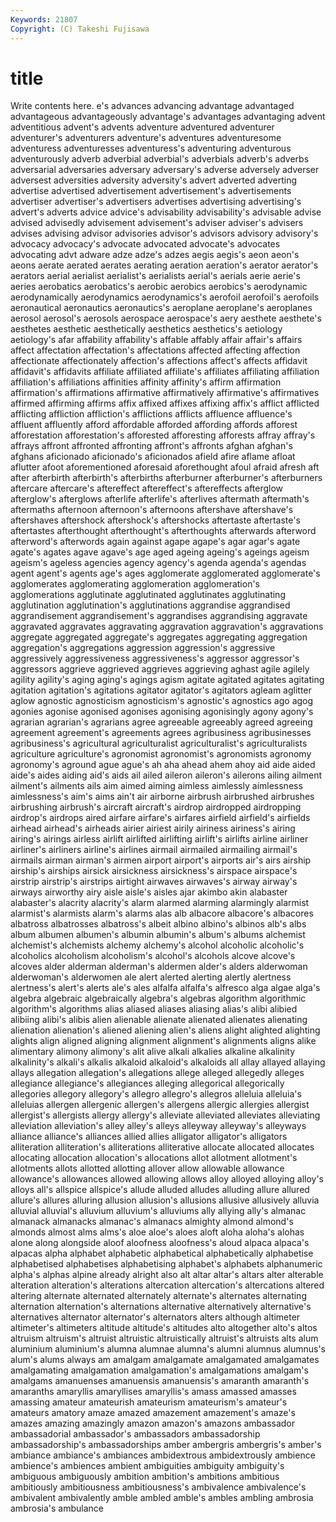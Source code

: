 ```yaml
---
Keywords: 21807 
Copyright: (C) Takeshi Fujisawa
---
```


# title

Write contents here.
e's advances advancing advantage advantaged
advantageous advantageously advantage's advantages advantaging advent adventitious advent's advents adventure
adventured adventurer adventurer's adventurers adventure's adventures adventuresome adventuress adventuresses adventuress's
adventuring adventurous adventurously adverb adverbial adverbial's adverbials adverb's adverbs adversarial
adversaries adversary adversary's adverse adversely adverser adversest adversities adversity adversity's
advert adverted adverting advertise advertised advertisement advertisement's advertisements advertiser advertiser's
advertisers advertises advertising advertising's advert's adverts advice advice's advisability advisability's
advisable advise advised advisedly advisement advisement's adviser adviser's advisers advises
advising advisor advisories advisor's advisors advisory advisory's advocacy advocacy's advocate
advocated advocate's advocates advocating advt adware adze adze's adzes aegis
aegis's aeon aeon's aeons aerate aerated aerates aerating aeration aeration's
aerator aerator's aerators aerial aerialist aerialist's aerialists aerial's aerials aerie
aerie's aeries aerobatics aerobatics's aerobic aerobics aerobics's aerodynamic aerodynamically aerodynamics
aerodynamics's aerofoil aerofoil's aerofoils aeronautical aeronautics aeronautics's aeroplane aeroplane's aeroplanes
aerosol aerosol's aerosols aerospace aerospace's aery aesthete aesthete's aesthetes aesthetic
aesthetically aesthetics aesthetics's aetiology aetiology's afar affability affability's affable affably
affair affair's affairs affect affectation affectation's affectations affected affecting affection
affectionate affectionately affection's affections affect's affects affidavit affidavit's affidavits affiliate
affiliated affiliate's affiliates affiliating affiliation affiliation's affiliations affinities affinity affinity's
affirm affirmation affirmation's affirmations affirmative affirmatively affirmative's affirmatives affirmed affirming
affirms affix affixed affixes affixing affix's afflict afflicted afflicting affliction
affliction's afflictions afflicts affluence affluence's affluent affluently afford affordable afforded
affording affords afforest afforestation afforestation's afforested afforesting afforests affray affray's
affrays affront affronted affronting affront's affronts afghan afghan's afghans aficionado
aficionado's aficionados afield afire aflame afloat aflutter afoot aforementioned aforesaid
aforethought afoul afraid afresh aft after afterbirth afterbirth's afterbirths afterburner
afterburner's afterburners aftercare aftercare's aftereffect aftereffect's aftereffects afterglow afterglow's afterglows
afterlife afterlife's afterlives aftermath aftermath's aftermaths afternoon afternoon's afternoons aftershave
aftershave's aftershaves aftershock aftershock's aftershocks aftertaste aftertaste's aftertastes afterthought afterthought's
afterthoughts afterwards afterword afterword's afterwords again against agape agape's agar
agar's agate agate's agates agave agave's age aged ageing ageing's
ageings ageism ageism's ageless agencies agency agency's agenda agenda's agendas
agent agent's agents age's ages agglomerate agglomerated agglomerate's agglomerates agglomerating
agglomeration agglomeration's agglomerations agglutinate agglutinated agglutinates agglutinating agglutination agglutination's agglutinations
aggrandise aggrandised aggrandisement aggrandisement's aggrandises aggrandising aggravate aggravated aggravates aggravating
aggravation aggravation's aggravations aggregate aggregated aggregate's aggregates aggregating aggregation aggregation's
aggregations aggression aggression's aggressive aggressively aggressiveness aggressiveness's aggressor aggressor's aggressors
aggrieve aggrieved aggrieves aggrieving aghast agile agilely agility agility's aging
aging's agings agism agitate agitated agitates agitating agitation agitation's agitations
agitator agitator's agitators agleam aglitter aglow agnostic agnosticism agnosticism's agnostic's
agnostics ago agog agonies agonise agonised agonises agonising agonisingly agony
agony's agrarian agrarian's agrarians agree agreeable agreeably agreed agreeing agreement
agreement's agreements agrees agribusiness agribusinesses agribusiness's agricultural agriculturalist agriculturalist's agriculturalists
agriculture agriculture's agronomist agronomist's agronomists agronomy agronomy's aground ague ague's
ah aha ahead ahem ahoy aid aide aided aide's aides
aiding aid's aids ail ailed aileron aileron's ailerons ailing ailment
ailment's ailments ails aim aimed aiming aimless aimlessly aimlessness aimlessness's
aim's aims ain't air airborne airbrush airbrushed airbrushes airbrushing airbrush's
aircraft aircraft's airdrop airdropped airdropping airdrop's airdrops aired airfare airfare's
airfares airfield airfield's airfields airhead airhead's airheads airier airiest airily
airiness airiness's airing airing's airings airless airlift airlifted airlifting airlift's
airlifts airline airliner airliner's airliners airline's airlines airmail airmailed airmailing
airmail's airmails airman airman's airmen airport airport's airports air's airs
airship airship's airships airsick airsickness airsickness's airspace airspace's airstrip airstrip's
airstrips airtight airwaves airwaves's airway airway's airways airworthy airy aisle
aisle's aisles ajar akimbo akin alabaster alabaster's alacrity alacrity's alarm
alarmed alarming alarmingly alarmist alarmist's alarmists alarm's alarms alas alb
albacore albacore's albacores albatross albatrosses albatross's albeit albino albino's albinos
alb's albs album albumen albumen's albumin albumin's album's albums alchemist
alchemist's alchemists alchemy alchemy's alcohol alcoholic alcoholic's alcoholics alcoholism alcoholism's
alcohol's alcohols alcove alcove's alcoves alder alderman alderman's aldermen alder's
alders alderwoman alderwoman's alderwomen ale alert alerted alerting alertly alertness
alertness's alert's alerts ale's ales alfalfa alfalfa's alfresco alga algae
alga's algebra algebraic algebraically algebra's algebras algorithm algorithmic algorithm's algorithms
alias aliased aliases aliasing alias's alibi alibied alibiing alibi's alibis
alien alienable alienate alienated alienates alienating alienation alienation's aliened aliening
alien's aliens alight alighted alighting alights align aligned aligning alignment
alignment's alignments aligns alike alimentary alimony alimony's alit alive alkali
alkalies alkaline alkalinity alkalinity's alkali's alkalis alkaloid alkaloid's alkaloids all
allay allayed allaying allays allegation allegation's allegations allege alleged allegedly
alleges allegiance allegiance's allegiances alleging allegorical allegorically allegories allegory allegory's
allegro allegro's allegros alleluia alleluia's alleluias allergen allergenic allergen's allergens
allergic allergies allergist allergist's allergists allergy allergy's alleviate alleviated alleviates
alleviating alleviation alleviation's alley alley's alleys alleyway alleyway's alleyways alliance
alliance's alliances allied allies alligator alligator's alligators alliteration alliteration's alliterations
alliterative allocate allocated allocates allocating allocation allocation's allocations allot allotment
allotment's allotments allots allotted allotting allover allow allowable allowance allowance's
allowances allowed allowing allows alloy alloyed alloying alloy's alloys all's
allspice allspice's allude alluded alludes alluding allure allured allure's allures
alluring allusion allusion's allusions allusive allusively alluvia alluvial alluvial's alluvium
alluvium's alluviums ally allying ally's almanac almanack almanacks almanac's almanacs
almighty almond almond's almonds almost alms alms's aloe aloe's aloes
aloft aloha aloha's alohas alone along alongside aloof aloofness aloofness's
aloud alpaca alpaca's alpacas alpha alphabet alphabetic alphabetical alphabetically alphabetise
alphabetised alphabetises alphabetising alphabet's alphabets alphanumeric alpha's alphas alpine already
alright also alt altar altar's altars alter alterable alteration alteration's
alterations altercation altercation's altercations altered altering alternate alternated alternately alternate's
alternates alternating alternation alternation's alternations alternative alternatively alternative's alternatives alternator
alternator's alternators alters although altimeter altimeter's altimeters altitude altitude's altitudes
alto altogether alto's altos altruism altruism's altruist altruistic altruistically altruist's
altruists alts alum aluminium aluminium's alumna alumnae alumna's alumni alumnus
alumnus's alum's alums always am amalgam amalgamate amalgamated amalgamates amalgamating
amalgamation amalgamation's amalgamations amalgam's amalgams amanuenses amanuensis amanuensis's amaranth amaranth's
amaranths amaryllis amaryllises amaryllis's amass amassed amasses amassing amateur amateurish
amateurism amateurism's amateur's amateurs amatory amaze amazed amazement amazement's amaze's
amazes amazing amazingly amazon amazon's amazons ambassador ambassadorial ambassador's ambassadors
ambassadorship ambassadorship's ambassadorships amber ambergris ambergris's amber's ambiance ambiance's ambiances
ambidextrous ambidextrously ambience ambience's ambiences ambient ambiguities ambiguity ambiguity's ambiguous
ambiguously ambition ambition's ambitions ambitious ambitiously ambitiousness ambitiousness's ambivalence ambivalence's
ambivalent ambivalently amble ambled amble's ambles ambling ambrosia ambrosia's ambulance
